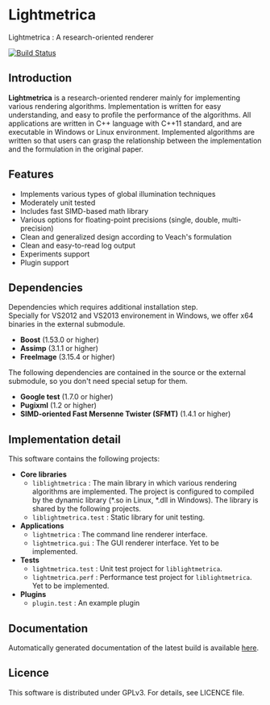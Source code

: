 
Lightmetrica
====================

Lightmetrica : A research-oriented renderer

[![Build Status](https://travis-ci.org/hi2p-perim/lightmetrica.svg?branch=master)](https://travis-ci.org/hi2p-perim/lightmetrica)

Introduction
--------------------

**Lightmetrica** is a research-oriented renderer mainly for implementing various rendering algorithms. Implementation is written for easy understanding, and easy to profile the performance of the algorithms. All applications are written in C++ language with C++11 standard, and are executable in Windows or Linux environment. Implemented algorithms are written so that users can grasp the relationship between the implementation and the formulation in the original paper.

Features
--------------------

- Implements various types of global illumination techniques
- Moderately unit tested
- Includes fast SIMD-based math library
- Various options for floating-point precisions (single, double, multi-precision)
- Clean and generalized design according to Veach's formulation
- Clean and easy-to-read log output
- Experiments support
- Plugin support

Dependencies
--------------------

Dependencies which requires additional installation step.  
Specially for VS2012 and VS2013 environement in Windows, we offer x64 binaries in the external submodule.

- **Boost** (1.53.0 or higher)
- **Assimp** (3.1.1 or higher)
- **FreeImage** (3.15.4 or higher)

The following dependencies are contained in the source or the external submodule,
so you don't need special setup for them.

- **Google test** (1.7.0 or higher)
- **Pugixml** (1.2 or higher)
- **SIMD-oriented Fast Mersenne Twister (SFMT)** (1.4.1 or higher)

<!--
How to build
--------------------

### Windows

### Linux
-->

Implementation detail
--------------------

This software contains the following projects:

- **Core libraries**
  - `liblightmetrica` : The main library in which various rendering algorithms are implemented. The project is configured to compiled by the dynamic library (*.so in Linux, *.dll in Windows). The library is shared by the following projects.
  - `liblightmetrica.test` : Static library for unit testing.
- **Applications**
  - `lightmetrica` : The command line renderer interface.
  - `lightmetrica.gui` : The GUI renderer interface. Yet to be implemented.
- **Tests**
  - `lightmetrica.test` : Unit test project for `liblightmetrica`.
  - `lightmetrica.perf` : Performance test project for `liblightmetrica`. Yet to be implemented.
- **Plugins**
  - `plugin.test` : An example plugin 

Documentation
--------------------

Automatically generated documentation of the latest build is available [here](http://hi2p-perim.github.io/lightmetrica/).

Licence
--------------------

This software is distributed under GPLv3. For details, see LICENCE file.